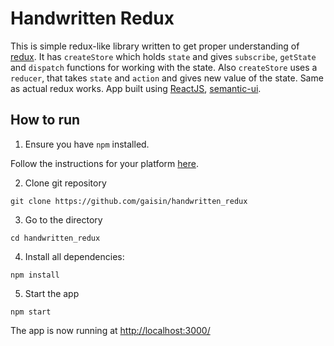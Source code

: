 # Handwritten Redux

This is simple redux-like library written to get proper understanding of [redux](https://redux.js.org/).
It has `createStore` which holds `state` and gives `subscribe`, `getState` and `dispatch` functions for working with the state.
Also `createStore` uses a `reducer`, that takes `state` and `action` and gives new value of the state. Same as actual redux works.
App built using [ReactJS](https://reactjs.org/), [semantic-ui](https://semantic-ui.com/).

## How to run

1. Ensure you have `npm` installed.

Follow the instructions for your platform [here](https://github.com/npm/npm).

2. Clone git repository

```
git clone https://github.com/gaisin/handwritten_redux
```

3. Go to the directory

```
cd handwritten_redux
```

4. Install all dependencies:

````
npm install
````

5. Start the app

````
npm start
````

The app is now running at [http://localhost:3000/](http://localhost:3000/)
